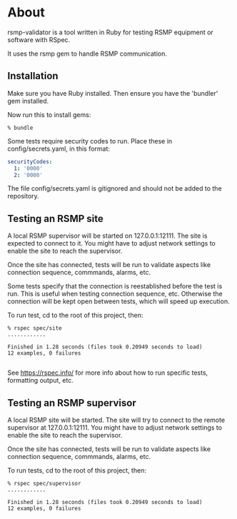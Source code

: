 # About
rsmp-validator is a tool written in Ruby for testing RSMP equipment or software with RSpec.

It uses the rsmp gem to handle RSMP communication.

## Installation
Make sure you have Ruby installed. Then ensure you have the 'bundler' gem installed.

Now run this to install gems:

```
% bundle
```

Some tests require security codes to run. Place these in config/secrets.yaml, in this format:

```yaml
securityCodes:
  1: '0000'
  2: '0000'
```

The file config/secrets.yaml is gitignored and should not be added to the repository.


## Testing an RSMP site
A local RSMP supervisor will be started on 127.0.0.1:12111. The site is expected to connect to it. You might have to adjust network settings to enable the site to reach the supervisor.

Once the site has connected, tests will be run to validate aspects like connection sequence, commmands, alarms, etc.

Some tests specify that the connection is reestablished before the test is run. This is useful when testing connection sequence, etc. Otherwise the connection will be kept open between tests, which will speed up execution.

To run test, cd to the root of this project, then:
	
~~~~
% rspec spec/site
............

Finished in 1.28 seconds (files took 0.20949 seconds to load)
12 examples, 0 failures
	
~~~~

See https://rspec.info/ for more info about how to run specific tests, formatting output, etc.

## Testing an RSMP supervisor
A local RSMP site will be started. The site will try to connect to the remote supervisor at   127.0.0.1:12111. You might have to adjust network settings to enable the site to reach the supervisor.

Once the site has connected, tests will be run to validate aspects like connection sequence, commmands, alarms, etc.


To run tests, cd to the root of this project, then:
	
~~~~
% rspec spec/supervisor
............

Finished in 1.28 seconds (files took 0.20949 seconds to load)
12 examples, 0 failures
	
~~~~


